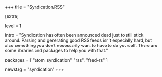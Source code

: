 +++
title = "Syndication/RSS"

[extra]

level = 1

intro = "Syndication has often been announced dead just to still stick around. Parsing and generating good RSS feeds isn't especially hard, but also something you don't necessarily want to have to do yourself. There are some libraries and packages to help you with that."

packages = [
  "atom_syndication",
  "rss",
  "feed-rs"
]

newstag = "syndication"
+++
